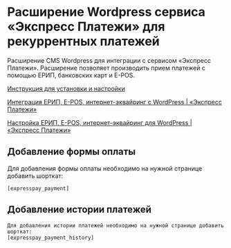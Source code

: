 # Расширение Wordpress сервиса «Экспресс Платежи» для рекуррентных платежей
Расширение CMS Wordpress для интеграции с сервисом «Экспресс Платежи». Расширение позволяет производить прием платежей с помощью ЕРИП, банковских карт и E-POS.

<a href="https://express-pay.by/cms-extensions/wordpress">Инструкция для установки и настройки</a>

<a href="https://www.youtube.com/watch?v=0RsAf3pkSHc">Интеграция ЕРИП, E-POS, интернет-эквайринг с WordPress | «Экспресс Платежи»</a>

<a href="https://www.youtube.com/watch?v=ixbT9cL8FBE">Настройка ЕРИП, E-POS, интернет-эквайринг для WordPress | «Экспресс Платежи»</a>

## Добавление формы оплаты
Для добавления формы оплаты необходимо на нужной странице добавить шорткат:
```
[expresspay_payment]
```

## Добавление истории платежей
```
Для добавления истории платежей необходимо на нужной странице добавить шорткат:
[expresspay_payment_history]
```